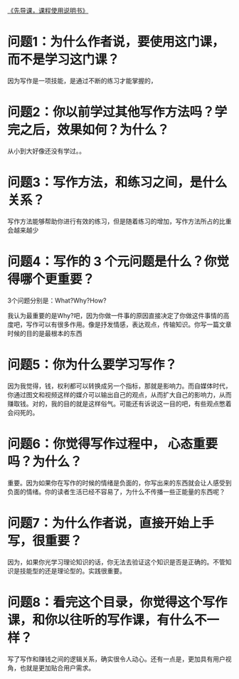 [《先导课，课程使用说明书》](https://pxn.h5.xeknow.com/s/1nCvxR)

# 问题1：为什么作者说，要使用这门课，而不是学习这门课？

因为写作是一项技能，是通过不断的练习才能掌握的，

# 问题2：你以前学过其他写作方法吗？学完之后，效果如何？为什么？

从小到大好像还没有学过。。

# 问题3：写作方法，和练习之间，是什么关系？

写作方法能够帮助你进行有效的练习，但是随着练习的增加，写作方法所占的比重会越来越少

# 问题4：写作的 3 个元问题是什么？你觉得哪个更重要？

3个问题分别是：What?Why?How?

我认为最重要的是Why?吧，因为你做一件事的原因直接决定了你做这件事情的高度吧，写作可以有很多作用。像是抒发情感，表达观点，传输知识。你写一篇文章时候的目的是最根本的东西

# 问题5：你为什么要学习写作？

因为我觉得，钱，权利都可以转换成另一个指标，那就是影响力。而自媒体时代，你通过图文和视频这样的媒介可以输出自己的观点，从而扩大自己的影响力，从而赚取钱。对的，我的目的就是这样俗气。可能还有诉说这一目的吧，有些观点憋着会闷死的。

# 问题6：你觉得写作过程中， 心态重要吗？为什么？

重要。因为如果你在写作的时候的情绪是负面的，你写出来的东西就会让人感受到负面的情绪。你的读者生活已经不容易了，为什么不传播一些正能量的东西呢？

# 问题7：为什么作者说，直接开始上手写，很重要？

因为，如果你光学习理论知识的话，你无法去验证这个知识是否是正确的。不管知识是技能型的还是理论型的。实践很重要。

# 问题8：看完这个目录，你觉得这个写作课，和你以往听的写作课，有什么不一样？

写了写作和赚钱之间的逻辑关系，确实很令人动心。还有一点是，更加具有用户视角，也就是更加贴合用户需求。